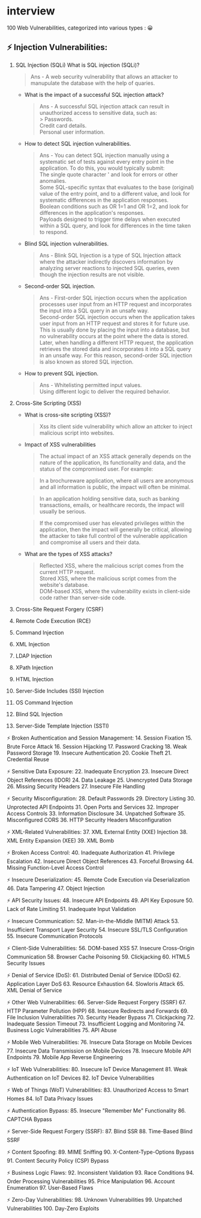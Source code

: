 # interview

100 Web Vulnerabilities, categorized into various types : 😀

## ⚡️ Injection Vulnerabilities:
1. SQL Injection (SQLi)
     What is SQL injection (SQLi)?<br>
      > Ans - A web security vulnerability that allows an attacker to manupulate the database with the help of quaries.<br>
     * What is the impact of a successful SQL injection attack?<br>
       > Ans - A successful SQL injection attack can result in unauthorized access to sensitive data, such as:<br>
           >  Passwords.<br>
             Credit card details.<br>
             Personal user information.<br>
     * How to detect SQL injection vulnerabilities.<br>
       > Ans - You can detect SQL injection manually using a systematic set of tests against every entry point in the application. To do this, you would typically submit:<br>
             The single quote character ' and look for errors or other anomalies.<br>
              Some SQL-specific syntax that evaluates to the base (original) value of the entry point, and to a different value, and look for systematic differences in the               application responses.<br>
              Boolean conditions such as OR 1=1 and OR 1=2, and look for differences in the application's responses.<br>
              Payloads designed to trigger time delays when executed within a SQL query, and look for differences in the time taken to respond.<br>
     * Blind SQL injection vulnerabilities.<br>
       > Ans - Blink SQL Injection is a type of SQL Injection attack where the attacker indirectly discovers information by analyzing server reactions to injected SQL                      queries, even though the injection results are not visible.<br>
     * Second-order SQL injection.<br>
       > Ans - First-order SQL injection occurs when the application processes user input from an HTTP request and incorporates the input into a SQL query in an unsafe way.<br>
              Second-order SQL injection occurs when the application takes user input from an HTTP request and stores it for future use. This is usually done by placing the               input into a database, but no vulnerability occurs at the point where the data is stored. Later, when handling a different HTTP request, the application                     retrieves the stored data and incorporates it into a SQL query in an unsafe way. For this reason, second-order SQL injection is also known as stored SQL                     injection.<brr>
     * How to prevent SQL injection.<br>
         >   Ans - Whitelisting permitted input values.<br>
              Using different logic to deliver the required behavior.<br>
     
3. Cross-Site Scripting (XSS)<br>
   * What is cross-site scripting (XSS)?<br>    
      >  Xss its client side vulnerability which allow an attcker to inject malicious script into websites.<br>

   * Impact of XSS vulnerabilities<br>
      > The actual impact of an XSS attack generally depends on the nature of the application, its functionality and data, and the status of the compromised user. For                example:

      > In a brochureware application, where all users are anonymous and all information is public, the impact will often be minimal.<br>
    
      >  In an application holding sensitive data, such as banking transactions, emails, or healthcare records, the impact will usually be serious.<br>
    
      >  If the compromised user has elevated privileges within the application, then the impact will generally be critical, allowing the attacker to take full control of            the vulnerable application and compromise all users and their data.<br>
     
   * What are the types of XSS attacks?<br>
     
      >  Reflected XSS, where the malicious script comes from the current HTTP request.<br>
      >  Stored XSS, where the malicious script comes from the website's database.<br>
      >  DOM-based XSS, where the vulnerability exists in client-side code rather than server-side code.<br>

    
       
   
   
5. Cross-Site Request Forgery (CSRF)
6. Remote Code Execution (RCE)
7. Command Injection
8. XML Injection
9. LDAP Injection
10. XPath Injection
11. HTML Injection
12. Server-Side Includes (SSI) Injection
13. OS Command Injection
14. Blind SQL Injection
15. Server-Side Template Injection (SSTI)



⚡️ Broken Authentication and Session Management:
14. Session Fixation
15. Brute Force Attack
16. Session Hijacking
17. Password Cracking
18. Weak Password Storage
19. Insecure Authentication
20. Cookie Theft
21. Credential Reuse

⚡️ Sensitive Data Exposure:
22. Inadequate Encryption
23. Insecure Direct Object References (IDOR)
24. Data Leakage
25. Unencrypted Data Storage
26. Missing Security Headers
27. Insecure File Handling

⚡️ Security Misconfiguration:
28. Default Passwords
29. Directory Listing
30. Unprotected API Endpoints
31. Open Ports and Services
32. Improper Access Controls
33. Information Disclosure
34. Unpatched Software
35. Misconfigured CORS
36. HTTP Security Headers Misconfiguration

⚡️ XML-Related Vulnerabilities:
37. XML External Entity (XXE) Injection
38. XML Entity Expansion (XEE)
39. XML Bomb

⚡️ Broken Access Control:
40. Inadequate Authorization
41. Privilege Escalation
42. Insecure Direct Object References
43. Forceful Browsing
44. Missing Function-Level Access Control

⚡️ Insecure Deserialization:
45. Remote Code Execution via Deserialization
46. Data Tampering
47. Object Injection

⚡️ API Security Issues:
48. Insecure API Endpoints
49. API Key Exposure
50. Lack of Rate Limiting
51. Inadequate Input Validation

⚡️ Insecure Communication:
52. Man-in-the-Middle (MITM) Attack
53. Insufficient Transport Layer Security
54. Insecure SSL/TLS Configuration
55. Insecure Communication Protocols

⚡️ Client-Side Vulnerabilities:
56. DOM-based XSS
57. Insecure Cross-Origin Communication
58. Browser Cache Poisoning
59. Clickjacking
60. HTML5 Security Issues

⚡️ Denial of Service (DoS):
61. Distributed Denial of Service (DDoS)
62. Application Layer DoS
63. Resource Exhaustion
64. Slowloris Attack
65. XML Denial of Service

⚡️ Other Web Vulnerabilities:
66. Server-Side Request Forgery (SSRF)
67. HTTP Parameter Pollution (HPP)
68. Insecure Redirects and Forwards
69. File Inclusion Vulnerabilities
70. Security Header Bypass
71. Clickjacking
72. Inadequate Session Timeout
73. Insufficient Logging and Monitoring
74. Business Logic Vulnerabilities
75. API Abuse

⚡️ Mobile Web Vulnerabilities:
76. Insecure Data Storage on Mobile Devices
77. Insecure Data Transmission on Mobile Devices
78. Insecure Mobile API Endpoints
79. Mobile App Reverse Engineering

⚡️ IoT Web Vulnerabilities:
80. Insecure IoT Device Management
81. Weak Authentication on IoT Devices
82. IoT Device Vulnerabilities

⚡️ Web of Things (WoT) Vulnerabilities:
83. Unauthorized Access to Smart Homes
84. IoT Data Privacy Issues

⚡️ Authentication Bypass:
85. Insecure "Remember Me" Functionality
86. CAPTCHA Bypass

⚡️ Server-Side Request Forgery (SSRF):
87. Blind SSR
88. Time-Based Blind SSRF

⚡️ Content Spoofing:
89. MIME Sniffing
90. X-Content-Type-Options Bypass
91. Content Security Policy (CSP) Bypass

⚡️ Business Logic Flaws:
92. Inconsistent Validation
93. Race Conditions
94. Order Processing Vulnerabilities
95. Price Manipulation
96. Account Enumeration
97. User-Based Flaws

⚡️ Zero-Day Vulnerabilities:
98. Unknown Vulnerabilities
99. Unpatched Vulnerabilities
100. Day-Zero Exploits
